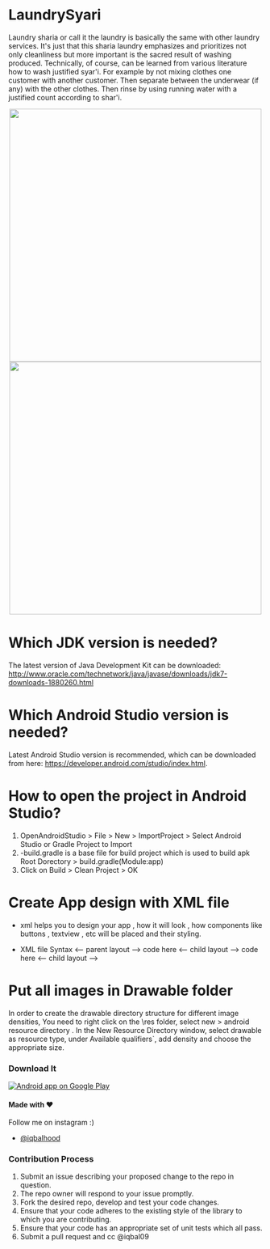 # LaundrySyari

Laundry sharia or call it the laundry is basically the same with other laundry services. It's just that this sharia laundry emphasizes and prioritizes not only cleanliness but more important is the sacred result of washing produced. Technically, of course, can be learned from various literature how to wash justified syar'i. For example by not mixing clothes one customer with another customer. Then separate between the underwear (if any) with the other clothes. Then rinse by using running water with a justified count according to shar'i.


<p align="center">
  <img src="screenshot/1.jpg" height="500" alt="" />
  <img src="screenshot/2.jpg" height="500" alt="" />
</p>

# Which JDK version is needed?
The latest version of Java Development Kit can be downloaded: http://www.oracle.com/technetwork/java/javase/downloads/jdk7-downloads-1880260.html

# Which Android Studio version is needed?
Latest Android Studio version is recommended, which can be downloaded from here: https://developer.android.com/studio/index.html.

# How to open the project in Android Studio?
1. OpenAndroidStudio > File > New > ImportProject > Select Android Studio or Gradle Project to Import
1. -build.gradle is a base file for build project which is used to build apk Root Dorectory > build.gradle(Module:app)
1. Click on Build > Clean Project > OK


# Create App design with XML file
- xml helps you to design your app , how it will look , how components like buttons , textview , etc will be placed and their styling.

- XML file Syntax 
<-- parent layout --> 
code here 
<-- child layout —> 
code here 
<-- child layout —>

# Put all images in Drawable folder
In order to create the drawable directory structure for different image densities, You need to right click on the \res folder, select new > android resource directory . In the New Resource Directory window, 
select drawable as resource type, under Available qualifiers`, add density and choose the appropriate size.




### Download It

<a href="https://play.google.com/store/apps/details?id=laundry.syari.medan">
  <img alt="Android app on Google Play" src="https://developer.android.com/images/brand/en_app_rgb_wo_45.png" />
</a>



#### Made with &#9829;
Follow me on instagram :)
- [@iqbalhood](https://instagram.com/iqbalhood)

### Contribution Process

1. Submit an issue describing your proposed change to the repo in question.
1. The repo owner will respond to your issue promptly.
1. Fork the desired repo, develop and test your code changes.
1. Ensure that your code adheres to the existing style of the library to which
   you are contributing.
1. Ensure that your code has an appropriate set of unit tests which all pass.
1. Submit a pull request and cc @iqbal09
